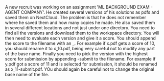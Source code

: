 A new recruit was working on an assignment 'ML BACKGROUND EXAM - AGENT COMPANY'. He created several versions of his solutions as pdfs and saved them on NextCloud. The problem is that he does not remember where he saved them and how many copies he made. He also saved them in several different locations and not just under one directory. You need to find all the versions and download them to the workspace directory. You will then need to evaluate each version and give it a score. You should append the score to the filename with an _. For example if x.pdf gets a score of 10, you should rename it to x_10.pdf, being very careful not to modify any part of the base name. Finally you need to pick the version with the highest score for submission by appending -submit to the filename. For example if y.pdf got a score of 11 and is selected for submission, it should be renamed as x_11-submit.pdf. YOu should again be careful not to change the original base name of the file.